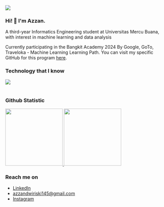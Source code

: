 <!--horizontal divider(gradiant)-->
<img src="https://user-images.githubusercontent.com/73097560/115834477-dbab4500-a447-11eb-908a-139a6edaec5c.gif">

### Hi! 👋 I'm Azzan.

A third-year Informatics Engineering student at Universitas Mercu Buana, with interest in machine learning and data analysis

Currently participating in the Bangkit Academy 2024 By Google, GoTo, Traveloka - Machine Learning Learning Path. You can visit my specific GitHub for this program [here](https://github.com/badr-ol).

### Technology that I know
<a href="https://skillicons.dev">
  <img src="https://skillicons.dev/icons?i=git,python,postman,java,mysql,javascript,php,bootstrap,cpp&perline=5" />
</a>
<br>
<br>
  
### Github Statistic
<p align="left">
<a href="https://github.com/azzandwi1/">
  <img height="180em" src="https://github-readme-stats-eight-theta.vercel.app/api?username=azzandwi1&show_icons=true&theme=algolia&include_all_commits=true&count_private=true"/>
  <img height="180em" src="https://github-readme-stats-eight-theta.vercel.app/api/top-langs/?username=azzandwi1&layout=compact&langs_count=8&theme=algolia"/>
</a>
</p>

### Reach me on
- <a href="https://linkedin.com/in/azzandr/">LinkedIn</a>
- azzandwiriski145@gmail.com
- <a href="https://instagram.com/azzandwi/">Instagram</a>
